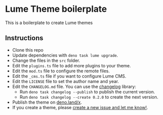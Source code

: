 # Lume Theme boilerplate

This is a boilerplate to create Lume themes

## Instructions

- Clone this repo
- Update dependencies with `deno task lume upgrade`.
- Change the files in the `src` folder.
- Edit the `plugins.ts` file to add more plugins to your theme.
- Edit the `mod.ts` file to configure the remote files.
- Edit the `_cms.ts` file if you want to configure Lume CMS.
- Edit the `LICENSE` file to set the author name and year.
- Edit the `CHANGELOG.md` file. You can use the
  [changelog](https://github.com/oscarotero/keep-a-changelog) library:
  - Run `deno task changelog --publish` to publish the current version.
  - Run `deno task changelog --create 0.2.0` to create the next version.
- Publish the theme on [deno.land/x](https://deno.land/x).
- If you create a theme, please
  [create a new issue and let me know!](https://github.com/lumeland/themes/issues).
